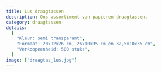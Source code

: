 ```yaml
---
title: Lus draagtassen
description: Ons assortiment van papieren draagtassen.
category: draagtassen
details:
  [
    "Kleur: semi transparant",
    "Formaat: 20x12x26 cm, 26x10x35 cm en 32,5x10x35 cm",
    "Verkoopeenheid: 500 stuks",
  ]
image: ["draagtas_lus.jpg"]
---
```

